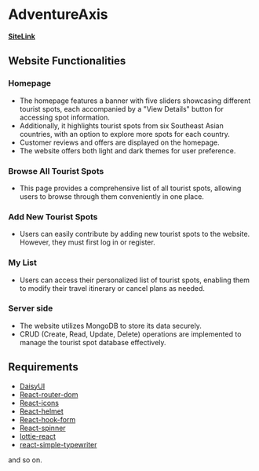 # AdventureAxis

[__SiteLink__](https://adventureaxis-36db7.web.app/)

## Website Functionalities

### Homepage
* The homepage features a banner with five sliders showcasing different tourist spots, each accompanied by a "View Details" button for accessing spot information.
* Additionally, it highlights tourist spots from six Southeast Asian countries, with an option to explore more spots for each country.
* Customer reviews and offers are displayed on the homepage.
* The website offers both light and dark themes for user preference.

### Browse All Tourist Spots
* This page provides a comprehensive list of all tourist spots, allowing users to browse through them conveniently in one place.

### Add New Tourist Spots
* Users can easily contribute by adding new tourist spots to the website. However, they must first log in or register.

### My List
* Users can access their personalized list of tourist spots, enabling them to modify their travel itinerary or cancel plans as needed.

### Server side
* The website utilizes MongoDB to store its data securely.
* CRUD (Create, Read, Update, Delete) operations are implemented to manage the tourist spot database effectively.


## Requirements 
* [DaisyUI](https://daisyui.com/docs/install/)
* [React-router-dom](https://reactrouter.com/en/main/start/tutorial)
* [React-icons](https://www.npmjs.com/package/react-icons)
* [React-helmet](https://www.npmjs.com/package/react-helmet)
* [React-hook-form](https://react-hook-form.com/get-started)
* [React-spinner](https://www.davidhu.io/react-spinners/)
* [lottie-react](https://lottiefiles.com/)
* [react-simple-typewriter](https://www.npmjs.com/package/react-simple-typewriter)

and so on.